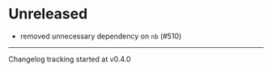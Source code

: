 # Unreleased

- removed unnecessary dependency on `nb` (#510)

---

Changelog tracking started at v0.4.0

